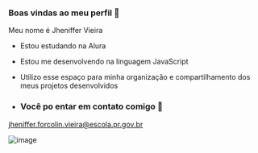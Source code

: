 ### Boas vindas ao meu perfil 🖤

Meu nome é Jheniffer Vieira

- Estou estudando na Alura
- Estou me desenvolvendo na linguagem JavaScript
- Utilizo esse espaço para minha organização e compartilhamento dos meus projetos desenvolvidos

- ### Você po entar em contato comigo 📧

 jheniffer.forcolin.vieira@escola.pr.gov.br

![image](https://github.com/jhenivieira08/jhenivieira08/assets/149028136/b50d6fac-d6d1-49d5-820a-e322436360fd)
